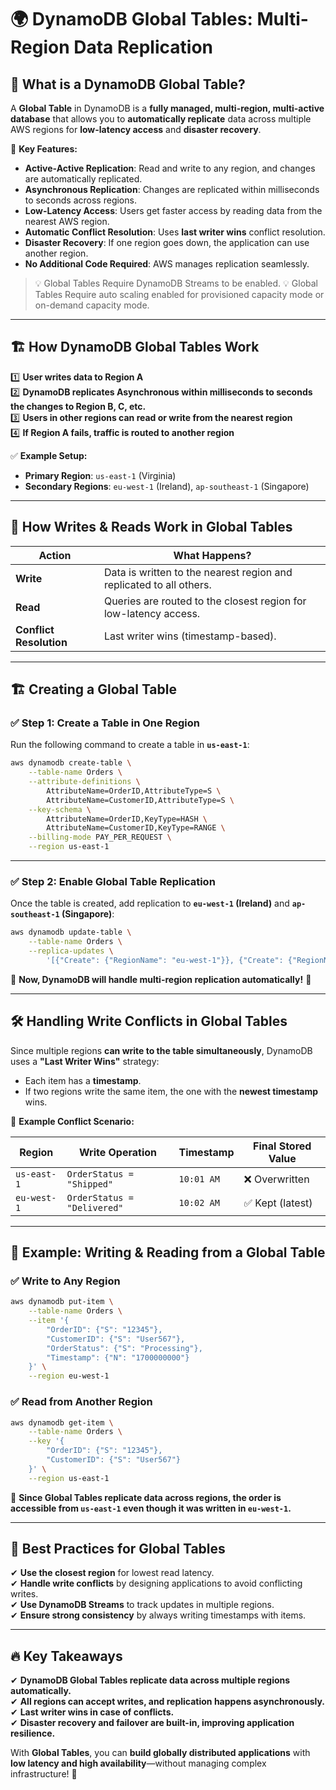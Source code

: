 # 🌍 **DynamoDB Global Tables: Multi-Region Data Replication**

## 📌 **What is a DynamoDB Global Table?**

A **Global Table** in DynamoDB is a **fully managed, multi-region, multi-active database** that allows you to **automatically replicate** data across multiple AWS regions for **low-latency access** and **disaster recovery**.

🔹 **Key Features:**

- **Active-Active Replication**: Read and write to any region, and changes are automatically replicated.
- **Asynchronous Replication**: Changes are replicated within milliseconds to seconds across regions.
- **Low-Latency Access**: Users get faster access by reading data from the nearest AWS region.
- **Automatic Conflict Resolution**: Uses **last writer wins** conflict resolution.
- **Disaster Recovery**: If one region goes down, the application can use another region.
- **No Additional Code Required**: AWS manages replication seamlessly.

> 💡 Global Tables Require DynamoDB Streams to be enabled.
> 💡 Global Tables Require auto scaling enabled for provisioned capacity mode or on-demand capacity mode.

---

## 🏗 **How DynamoDB Global Tables Work**

1️⃣ **User writes data to Region A**  
2️⃣ **DynamoDB replicates Asynchronous within milliseconds to seconds the changes to Region B, C, etc.**  
3️⃣ **Users in other regions can read or write from the nearest region**  
4️⃣ **If Region A fails, traffic is routed to another region**

✅ **Example Setup:**

- **Primary Region**: `us-east-1` (Virginia)
- **Secondary Regions**: `eu-west-1` (Ireland), `ap-southeast-1` (Singapore)

---

## 🔄 **How Writes & Reads Work in Global Tables**

| **Action**              | **What Happens?**                                                   |
| ----------------------- | ------------------------------------------------------------------- |
| **Write**               | Data is written to the nearest region and replicated to all others. |
| **Read**                | Queries are routed to the closest region for low-latency access.    |
| **Conflict Resolution** | Last writer wins (timestamp-based).                                 |

---

## 🏗 **Creating a Global Table**

### ✅ **Step 1: Create a Table in One Region**

Run the following command to create a table in **`us-east-1`**:

```sh
aws dynamodb create-table \
    --table-name Orders \
    --attribute-definitions \
        AttributeName=OrderID,AttributeType=S \
        AttributeName=CustomerID,AttributeType=S \
    --key-schema \
        AttributeName=OrderID,KeyType=HASH \
        AttributeName=CustomerID,KeyType=RANGE \
    --billing-mode PAY_PER_REQUEST \
    --region us-east-1
```

---

### ✅ **Step 2: Enable Global Table Replication**

Once the table is created, add replication to **`eu-west-1` (Ireland)** and **`ap-southeast-1` (Singapore)**:

```sh
aws dynamodb update-table \
    --table-name Orders \
    --replica-updates \
        '[{"Create": {"RegionName": "eu-west-1"}}, {"Create": {"RegionName": "ap-southeast-1"}}]'
```

📌 **Now, DynamoDB will handle multi-region replication automatically!** 🚀

---

## 🛠 **Handling Write Conflicts in Global Tables**

Since multiple regions **can write to the table simultaneously**, DynamoDB uses a **"Last Writer Wins"** strategy:

- Each item has a **timestamp**.
- If two regions write the same item, the one with the **newest timestamp** wins.

🔹 **Example Conflict Scenario:**

| **Region**  | **Write Operation**         | **Timestamp** | **Final Stored Value** |
| ----------- | --------------------------- | ------------- | ---------------------- |
| `us-east-1` | `OrderStatus = "Shipped"`   | `10:01 AM`    | ❌ Overwritten         |
| `eu-west-1` | `OrderStatus = "Delivered"` | `10:02 AM`    | ✅ Kept (latest)       |

---

## 🚀 **Example: Writing & Reading from a Global Table**

### ✅ **Write to Any Region**

```sh
aws dynamodb put-item \
    --table-name Orders \
    --item '{
        "OrderID": {"S": "12345"},
        "CustomerID": {"S": "User567"},
        "OrderStatus": {"S": "Processing"},
        "Timestamp": {"N": "1700000000"}
    }' \
    --region eu-west-1
```

### ✅ **Read from Another Region**

```sh
aws dynamodb get-item \
    --table-name Orders \
    --key '{
        "OrderID": {"S": "12345"},
        "CustomerID": {"S": "User567"}
    }' \
    --region us-east-1
```

📌 **Since Global Tables replicate data across regions, the order is accessible from `us-east-1` even though it was written in `eu-west-1`.**

---

## 🎯 **Best Practices for Global Tables**

✔ **Use the closest region** for lowest read latency.  
✔ **Handle write conflicts** by designing applications to avoid conflicting writes.  
✔ **Use DynamoDB Streams** to track updates in multiple regions.  
✔ **Ensure strong consistency** by always writing timestamps with items.

---

## 🔥 **Key Takeaways**

✔ **DynamoDB Global Tables replicate data across multiple regions automatically.**  
✔ **All regions can accept writes, and replication happens asynchronously.**  
✔ **Last writer wins in case of conflicts.**  
✔ **Disaster recovery and failover are built-in, improving application resilience.**

With **Global Tables**, you can **build globally distributed applications** with **low latency and high availability**—without managing complex infrastructure! 🚀
